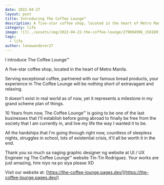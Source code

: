 ```yaml
---
date: 2022-04-27 
layout: post
title: Introducing The Coffee Lounge™
description: A five-star coffee shop, located in the heart of Metro Manila.
category: life
image: ![](../assets/img/2022-04-22-the-coffee-lounge/279094996_1581891715529535_8867864137325537511_n.jpg)
tags:
  - life
author: lonewanderer27
---
```


I introduce The Coffee Lounge™

A five-star coffee shop, located in the heart of Metro Manila.

Serving exceptional coffee, partnered with our famous bread products, your experience in The Coffee Lounge will be nothing short of extravagant and relaxing.

It doesn't exist in real world as of now, yet it represents a milestone in my grand scheme plan of things.

10 Years from now, The Coffee Lounge™ is going to be one of the last businesses that I'll establish before going abroad to finally be free from the society that I am currently in, and live my life the way I wanted it to be.

All the hardships that I'm going through right now, countless of sleepless nights, struggles in school, lots of existential crisis, it'll all be worth it in the end.

Thank you so much sa naging graphic designer ng website at UI / UX Engineer ng The Coffee Lounge™ website Tin-Tin Rodriguez. Your works are just amazing, hire niyo na po siya please XD

Visit our website at:  [https://the-coffee-lounge.pages.dev/](https://the-coffee-lounge.pages.dev/)